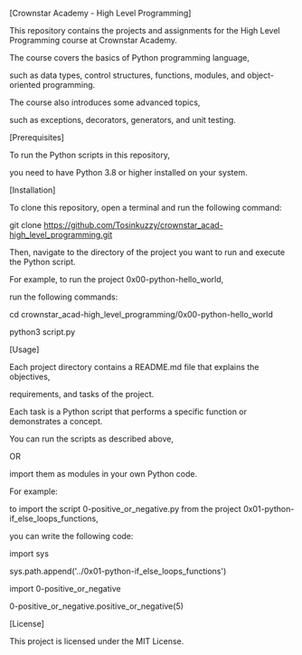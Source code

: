 [Crownstar Academy - High Level Programming]

This repository contains the projects and assignments for the High Level Programming course at Crownstar Academy.

The course covers the basics of Python programming language, 

such as data types, control structures, functions, modules, and object-oriented programming.

The course also introduces some advanced topics, 

such as exceptions, decorators, generators, and unit testing.

[Prerequisites]

To run the Python scripts in this repository, 

you need to have Python 3.8 or higher installed on your system.

[Installation]

To clone this repository, open a terminal and run the following command:

git clone https://github.com/Tosinkuzzy/crownstar_acad-high_level_programming.git

Then, navigate to the directory of the project you want to run and execute the Python script.

 For example, to run the project 0x00-python-hello_world, 

run the following commands:

cd crownstar_acad-high_level_programming/0x00-python-hello_world

python3 script.py

[Usage]

Each project directory contains a README.md file that explains the objectives, 

requirements, and tasks of the project.

Each task is a Python script that performs a specific function or demonstrates a concept.

You can run the scripts as described above,

OR

import them as modules in your own Python code. 

For example: 

to import the script 0-positive_or_negative.py from the project 0x01-python-if_else_loops_functions,

you can write the following code:

import sys

sys.path.append('../0x01-python-if_else_loops_functions')

import 0-positive_or_negative

0-positive_or_negative.positive_or_negative(5)

[License]

This project is licensed under the MIT License.
